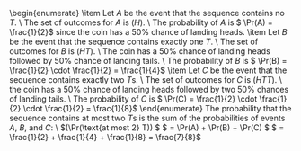 \begin{enumerate}
\item Let $A$ be the event that the sequence contains no $T$. \\
The set of outcomes for $A$ is $(H)$. \\
The probability of $A$ is $ \Pr(A) = \frac{1}{2}$ since the coin has a 50\% chance of landing heads.
\item Let $B$ be the event that the sequence contains exactly one $T$. \\
The set of outcomes for $B$ is $(HT)$. \\
The coin has a 50\% chance of landing heads followed by 50\% chance of landing tails. \\
The probability of $B$ is $ \Pr(B) = \frac{1}{2} \cdot \frac{1}{2} = \frac{1}{4}$
	\item Let $C$ be the event that the sequence contains exactly two $T$s. \\
The set of outcomes for $C$ is $(HTT)$. \\
the coin has a 50\% chance of landing heads followed by two 50\% chances of landing tails. \\
The probability of $C$ is $ \Pr(C) = \frac{1}{2} \cdot \frac{1}{2} \cdot \frac{1}{2} = \frac{1}{8}$
\end{enumerate}
The probability that the sequence contains at most two $T$s is the sum of the probabilities of events $A$, $B$, and $C$: \\
$(\Pr(\text{at most 2} T)) $
$ = \Pr(A) + \Pr(B) + \Pr(C) $
$ = \frac{1}{2} + \frac{1}{4} + \frac{1}{8} = \frac{7}{8}$
